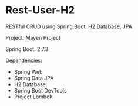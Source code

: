 # Rest-User-H2
RESTful CRUD using Spring Boot, H2 Database, JPA

Project: Maven Project

Spring Boot: 2.7.3

Dependencies:
* Spring Web
* Spring Data JPA
* H2 Database
* Spring Boot DevTools
* Project Lombok
